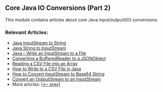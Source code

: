 ## Core Java IO Conversions (Part 2)

This module contains articles about core Java input/output(IO) conversions. 

### Relevant Articles:
- [Java InputStream to String](https://www.baeldung.com/convert-input-stream-to-string)
- [Java String to InputStream](https://www.baeldung.com/convert-string-to-input-stream)
- [Java – Write an InputStream to a File](https://www.baeldung.com/convert-input-stream-to-a-file)
- [Converting a BufferedReader to a JSONObject](https://www.baeldung.com/java-bufferedreader-to-jsonobject)
- [Reading a CSV File into an Array](https://www.baeldung.com/java-csv-file-array)
- [How to Write to a CSV File in Java](https://www.baeldung.com/java-csv)
- [How to Convert InputStream to Base64 String](https://www.baeldung.com/java-inputstream-to-base64-string)
- [Convert an OutputStream to an InputStream](https://www.baeldung.com/java-convert-outputstream-to-inputstream)
- More articles: [[<-- prev]](/core-java-modules/core-java-io-conversions)
